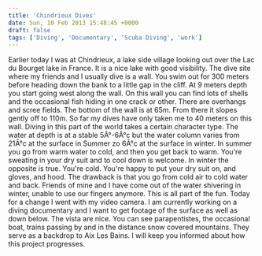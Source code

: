 ```yaml
---
title: 'Chindrieux Dives'
date: Sun, 10 Feb 2013 15:48:45 +0000
draft: false
tags: ['Diving', 'Documentary', 'Scuba Diving', 'work']
---
```


Earlier today I was at Chindrieux, a lake side village looking out over the Lac du Bourget lake in France. It is a nice lake with good visibility. The dive site where my friends and I usually dive is a wall. You swim out for 300 meters before heading down the bank to a little gap in the cliff. At 9 meters depth you start going west along the wall. On this wall you can find lots of shells and the occasional fish hiding in one crack or other. There are overhangs and scree fields. The bottom of the wall is at 65m. From there it slopes gently off to 110m. So far my dives have only taken me to 40 meters on this wall. Diving in this part of the world takes a certain character type. The water at depth is at a stable 5Â°-6Â°c but the water column varies from 21Â°c at the surface in Summer zo 6Â°c at the surface in winter. In summer you go from warm water to cold, and then you get back to warm. You're sweating in your dry suit and to cool down is welcome. In winter the opposite is true. You're cold. You're happy to put your dry suit on, and gloves, and hood. The drawback is that you go from cold air to cold water and back. Friends of mine and I have come out of the water shivering in winter, unable to use our fingers anymore. This is all part of the fun. Today for a change I went with my video camera. I am currently working on a diving documentary and I want to get footage of the surface as well as down below. The vista are nice. You can see parapentistes, the occasional boat, trains passing by and in the distance snow covered mountains. They serve as a backdrop to Aix Les Bains. I will keep you informed about how this project progresses.